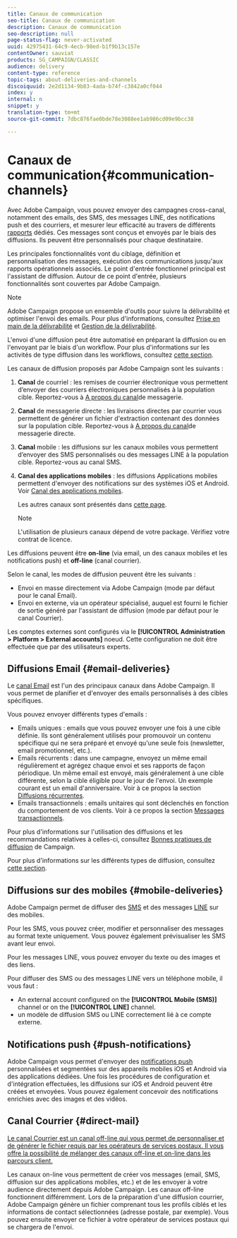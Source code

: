 ```yaml
---
title: Canaux de communication
seo-title: Canaux de communication
description: Canaux de communication
seo-description: null
page-status-flag: never-activated
uuid: 42975431-64c9-4ecb-98ed-b1f9b13c157e
contentOwner: sauviat
products: SG_CAMPAIGN/CLASSIC
audience: delivery
content-type: reference
topic-tags: about-deliveries-and-channels
discoiquuid: 2e2d1134-9b83-4ada-b74f-c3842a0cf044
index: y
internal: n
snippet: y
translation-type: tm+mt
source-git-commit: 7dbc876fae0bde78e3088ee1ab986cd09e9bcc38

---
```



# Canaux de communication{#communication-channels}

Avec Adobe Campaign, vous pouvez envoyer des campagnes cross-canal, notamment des emails, des SMS, des messages LINE, des notifications push et des courriers, et mesurer leur efficacité au travers de différents [rapports](../../reporting/using/reports-on-deliveries.md#accessing-existing-reports) dédiés. Ces messages sont conçus et envoyés par le biais des diffusions. Ils peuvent être personnalisés pour chaque destinataire.

Les principales fonctionnalités vont du ciblage, définition et personnalisation des messages, exécution des communications jusqu&#39;aux rapports opérationnels associés. Le point d&#39;entrée fonctionnel principal est l&#39;assistant de diffusion. Autour de ce point d&#39;entrée, plusieurs fonctionnalités sont couvertes par Adobe Campaign.

>[!NOTE]
>
>Adobe Campaign propose un ensemble d&#39;outils pour suivre la délivrabilité et optimiser l&#39;envoi des emails. Pour plus d&#39;informations, consultez [Prise en main de la délivrabilité](https://docs.campaign.adobe.com/doc/AC/getting_started/EN/deliverability.html) et [Gestion de la délivrabilité](../../delivery/using/about-deliverability.md).

L&#39;envoi d&#39;une diffusion peut être automatisé en préparant la diffusion ou en l&#39;envoyant par le biais d&#39;un workflow. Pour plus d&#39;informations sur les activités de type diffusion dans les workflows, consultez [cette section](../../workflow/using/about-action-activities.md).

Les canaux de diffusion proposés par Adobe Campaign sont les suivants :

1. **Canal** de courriel : les remises de courrier électronique vous permettent d’envoyer des courriers électroniques personnalisés à la population cible. Reportez-vous à [A propos du canal](../../delivery/using/about-email-channel.md)de messagerie.
1. **Canal** de messagerie directe : les livraisons directes par courrier vous permettent de générer un fichier d&#39;extraction contenant des données sur la population cible. Reportez-vous à [A propos du canal](../../delivery/using/about-direct-mail-channel.md)de messagerie directe.
1. **Canal** mobile : les diffusions sur les canaux mobiles vous permettent d’envoyer des SMS personnalisés ou des messages LINE à la population cible. Reportez-vous au canal [](../../delivery/using/sms-channel.md)SMS.
1. **Canal des applications mobiles** : les diffusions Applications mobiles permettent d&#39;envoyer des notifications sur des systèmes iOS et Android. Voir [Canal des applications mobiles](../../delivery/using/about-mobile-app-channel.md).

   Les autres canaux sont présentés dans [cette page](../../delivery/using/other-channels.md).

   >[!NOTE]
   >
   >L&#39;utilisation de plusieurs canaux dépend de votre package. Vérifiez votre contrat de licence.

Les diffusions peuvent être **on-line** (via email, un des canaux mobiles et les notifications push) et **off-line** (canal courrier).

Selon le canal, les modes de diffusion peuvent être les suivants :

* Envoi en masse directement via Adobe Campaign (mode par défaut pour le canal Email).
* Envoi en externe, via un opérateur spécialisé, auquel est fourni le fichier de sortie généré par l&#39;assistant de diffusion (mode par défaut pour le canal Courrier).

Les comptes externes sont configurés via le **[!UICONTROL Administration > Platform > External accounts]** noeud. Cette configuration ne doit être effectuée que par des utilisateurs experts.

## Diffusions Email {#email-deliveries}

Le [canal Email](../../delivery/using/about-email-channel.md) est l&#39;un des principaux canaux dans Adobe Campaign. Il vous permet de planifier et d&#39;envoyer des emails personnalisés à des cibles spécifiques.

Vous pouvez envoyer différents types d&#39;emails :

* Emails uniques : emails que vous pouvez envoyer une fois à une cible définie. Ils sont généralement utilisés pour promouvoir un contenu spécifique qui ne sera préparé et envoyé qu&#39;une seule fois (newsletter, email promotionnel, etc.).
* Emails récurrents : dans une campagne, envoyez un même email régulièrement et agrégez chaque envoi et ses rapports de façon périodique. Un même email est envoyé, mais généralement à une cible différente, selon la cible éligible pour le jour de l&#39;envoi. Un exemple courant est un email d&#39;anniversaire. Voir à ce propos la section [Diffusions récurrentes](../../workflow/using/recurring-delivery.md).
* Emails transactionnels : emails unitaires qui sont déclenchés en fonction du comportement de vos clients. Voir à ce propos la section [Messages transactionnels](../../message-center/using/about-transactional-messaging.md).

Pour plus d&#39;informations sur l&#39;utilisation des diffusions et les recommandations relatives à celles-ci, consultez [Bonnes pratiques de diffusion](https://docs.campaign.adobe.com/doc/AC/getting_started/EN/deliveryBestPractices.html) de Campaign.

Pour plus d&#39;informations sur les différents types de diffusion, consultez [cette section](../../delivery/using/types-of-deliveries.md).

## Diffusions sur des mobiles {#mobile-deliveries}

Adobe Campaign permet de diffuser des [SMS](../../delivery/using/sms-channel.md) et des messages [LINE](../../delivery/using/line-channel.md) sur des mobiles.

Pour les SMS, vous pouvez créer, modifier et personnaliser des messages au format texte uniquement. Vous pouvez également prévisualiser les SMS avant leur envoi.

Pour les messages LINE, vous pouvez envoyer du texte ou des images et des liens.

Pour diffuser des SMS ou des messages LINE vers un téléphone mobile, il vous faut :

* An external account configured on the **[!UICONTROL Mobile (SMS)]** channel or on the **[!UICONTROL LINE]** channel.
* un modèle de diffusion SMS ou LINE correctement lié à ce compte externe.

## Notifications push {#push-notifications}

Adobe Campaign vous permet d&#39;envoyer des [notifications push](../../delivery/using/about-mobile-app-channel.md) personnalisées et segmentées sur des appareils mobiles iOS et Android via des applications dédiées. Une fois les procédures de configuration et d&#39;intégration effectuées, les diffusions sur iOS et Android peuvent être créées et envoyées. Vous pouvez également concevoir des notifications enrichies avec des images et des vidéos.

## Canal Courrier {#direct-mail}

[Le canal Courrier est un canal off-line qui vous permet de personnaliser et de générer le fichier requis par les opérateurs de services postaux. Il vous offre la possibilité de mélanger des canaux off-line et on-line dans les parcours client.](../../delivery/using/about-direct-mail-channel.md)

Les canaux on-line vous permettent de créer vos messages (email, SMS, diffusion sur des applications mobiles, etc.) et de les envoyer à votre audience directement depuis Adobe Campaign. Les canaux off-line fonctionnent différemment. Lors de la préparation d&#39;une diffusion courrier, Adobe Campaign génère un fichier comprenant tous les profils ciblés et les informations de contact sélectionnées (adresse postale, par exemple). Vous pouvez ensuite envoyer ce fichier à votre opérateur de services postaux qui se chargera de l&#39;envoi.
